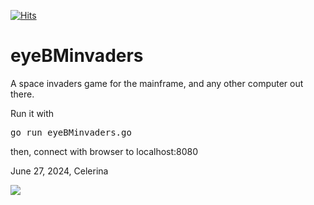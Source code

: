 [![Hits](https://hits.seeyoufarm.com/api/count/incr/badge.svg?url=https%3A%2F%2Fgithub.com%2Fmoshix%2FeyeBMinvaders&count_bg=%2379C83D&title_bg=%23555555&icon=apacherocketmq.svg&icon_color=%23E7E7E7&title=hits&edge_flat=false)](https://hits.seeyoufarm.com)

eyeBMinvaders
=============


    

A space invaders game for the mainframe, and any other computer out there. 

Run it with 
<pre>go run eyeBMinvaders.go</pre>
then, connect with browser to localhost:8080  


  

June 27, 2024, Celerina

<img src="https://moshix.dynu.net/eyebminvaders.png">

